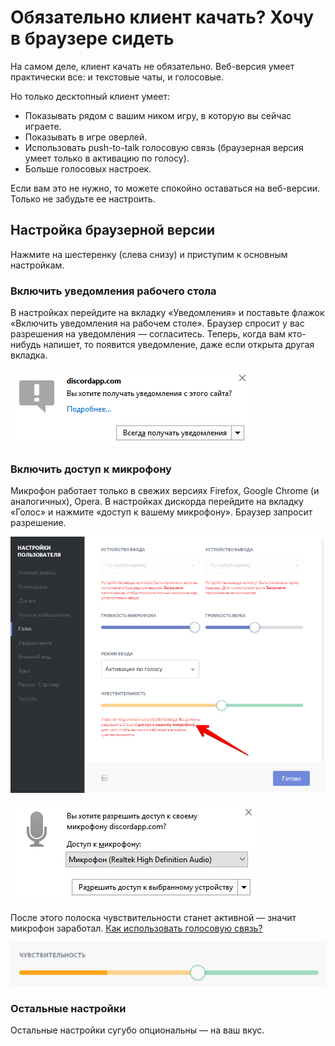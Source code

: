# Обязательно клиент качать? Хочу в браузере сидеть

На самом деле, клиент качать не обязательно. Веб-версия умеет практически все: и текстовые чаты, и голосовые.

Но только десктопный клиент умеет:

* Показывать рядом с вашим ником игру, в которую вы сейчас играете.
* Показывать в игре оверлей.
* Использовать push-to-talk голосовую связь (браузерная версия умеет только в активацию по голосу).
* Больше голосовых настроек.

Если вам это не нужно, то можете спокойно оставаться на веб-версии. Только не забудьте ее настроить.

## Настройка браузерной версии

Нажмите на шестеренку (слева снизу) и приступим к основным настройкам.

### Включить уведомления рабочего стола

В настройках перейдите на вкладку «Уведомления» и поставьте флажок «Включить уведомления на рабочем столе». Браузер спросит у вас разрешения на уведомления — согласитесь. Теперь, когда вам кто-нибудь напишет, то появится уведомление, даже если открыта другая вкладка.

![](img/browser-desktop-notifications.png)

### Включить доступ к микрофону

Микрофон работает только в свежих версиях Firefox, Google Chrome (и аналогичных), Opera. В настройках дискорда перейдите на вкладку «Голос» и нажмите «доступ к вашему микрофону». Браузер запросит разрешение.

![](img/browser-mic.png)

![](img/browser-mic-permission.png)

После этого полоска чувствительности станет активной — значит микрофон заработал. [Как использовать голосовую связь?](dop/voice.md)

![](img/browser-mic-sens.gif)

### Остальные настройки

Остальные настройки сугубо опциональны — на ваш вкус.

